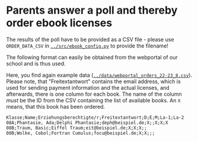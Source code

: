 # Parents answer a poll and thereby order ebook licenses

The results of the poll have to be provided as a CSV file - please use `ORDER_DATA_CSV` in [`../src/ebook_config.py`](../src/ebook_config.py) to provide the filename! 

The following format can easily be obtained from the webportal of our school and is thus used.

Here, you find again example data ([`../data/webportal_orders_22-23_8.csv`](../data/webportal_orders_22-23_8.csv)). Please note, that "Freitextantwort" contains the email address, which is used for sending payment information and the actual licenses, and afterwards, there is one column for each book. The name of the column *must* be the ID from the CSV containing the list of available books. An `X` means, that this book has been ordered.

```
Klasse;Name;Erziehungsberechtigte/r;Freitextantwort;D;E;M;La-1;La-2
08A;Phantasie, Ada;Delphi Phantasie;deph@beispiel.de;X;;X;X;X
08B;Traum, Basic;Eiffel Traum;eit@beispiel.de;X;X;X;;
08B;Wolke, Cobol;Fortran Cumulus;focu@beispiel.de;X;X;;;
```
